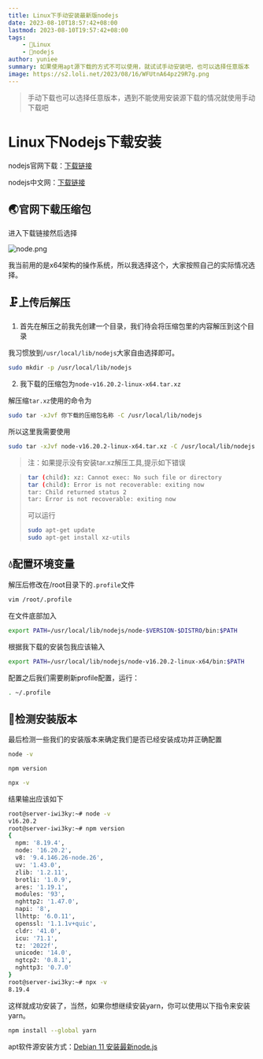 ```yaml
---
title: Linux下手动安装最新版nodejs
date: 2023-08-10T18:57:42+08:00
lastmod: 2023-08-10T19:57:42+08:00
tags: 
    - 🐘Linux
    - 🍓nodejs
author: yuniee
summary: 如果使用apt源下载的方式不可以使用，就试试手动安装吧，也可以选择任意版本
image: https://s2.loli.net/2023/08/16/WFUtnA64pz29R7g.png
---
```


> 手动下载也可以选择任意版本，遇到不能使用安装源下载的情况就使用手动下载吧

# Linux下Nodejs下载安装

nodejs官网下载：[下载链接](https://nodejs.org/zh-cn/download)

nodejs中文网：[下载链接](https://nodejs.cn/download/)

## 🌏官网下载压缩包

进入下载链接然后选择



![node.png](https://s2.loli.net/2023/08/16/KXgLDnBA1VlcNJE.png)





我当前用的是x64架构的操作系统，所以我选择这个，大家按照自己的实际情况选择。

## 🗜上传后解压

1. 首先在解压之前我先创建一个目录，我们待会将压缩包里的内容解压到这个目录

我习惯放到`/usr/local/lib/nodejs`大家自由选择即可。

```bash
sudo mkdir -p /usr/local/lib/nodejs
```

2. 我下载的压缩包为`node-v16.20.2-linux-x64.tar.xz`

解压缩`tar.xz`使用的命令为

```bash
sudo tar -xJvf 你下载的压缩包名称 -C /usr/local/lib/nodejs
```

所以这里我需要使用

```bash
sudo tar -xJvf node-v16.20.2-linux-x64.tar.xz -C /usr/local/lib/nodejs
```

> 注：如果提示没有安装tar.xz解压工具,提示如下错误

> ```bash
> tar (child): xz: Cannot exec: No such file or directory
> tar (child): Error is not recoverable: exiting now
> tar: Child returned status 2
> tar: Error is not recoverable: exiting now
> ```
> 
> 可以运行
>
> ```bash
> sudo apt-get update
> sudo apt-get install xz-utils
> ```
>
> 



## 💧配置环境变量

解压后修改在/root目录下的`.profile`文件

```bash
vim /root/.profile
```



在文件底部加入

```bash
export PATH=/usr/local/lib/nodejs/node-$VERSION-$DISTRO/bin:$PATH
```

根据我下载的安装包我应该输入

```bash
export PATH=/usr/local/lib/nodejs/node-v16.20.2-linux-x64/bin:$PATH
```

配置之后我们需要刷新profile配置，运行：

```bash
. ~/.profile
```



## 👀检测安装版本

最后检测一些我们的安装版本来确定我们是否已经安装成功并正确配置

```bash
node -v
```

```bash
npm version
```

```bash
npx -v
```



结果输出应该如下

```bash
root@server-iwi3ky:~# node -v
v16.20.2
root@server-iwi3ky:~# npm version
{
  npm: '8.19.4',
  node: '16.20.2',
  v8: '9.4.146.26-node.26',
  uv: '1.43.0',
  zlib: '1.2.11',
  brotli: '1.0.9',
  ares: '1.19.1',
  modules: '93',
  nghttp2: '1.47.0',
  napi: '8',
  llhttp: '6.0.11',
  openssl: '1.1.1v+quic',
  cldr: '41.0',
  icu: '71.1',
  tz: '2022f',
  unicode: '14.0',
  ngtcp2: '0.8.1',
  nghttp3: '0.7.0'
}
root@server-iwi3ky:~# npx -v
8.19.4
```



这样就成功安装了，当然，如果你想继续安装yarn，你可以使用以下指令来安装yarn。
```bash
npm install --global yarn
```

apt软件源安装方式：[Debian 11 安装最新node.js](https://www.yuniee.de/2023/07/30/debian-11-%E5%AE%89%E8%A3%85%E6%9C%80%E6%96%B0node-js/)

